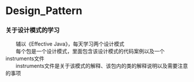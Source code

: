 # Design_Pattern
### 关于设计模式的学习
&emsp;&emsp;辅以《Effective Java》，每天学习两个设计模式<br/>
&emsp;&emsp;每个包是一个设计模式，里面包含该设计模式的代码案例以及一个instruments文件<br/>
&emsp;&emsp;instruments文件是关于该模式的解释、该包内的类的解释说明以及需要注意的事项<br/>
